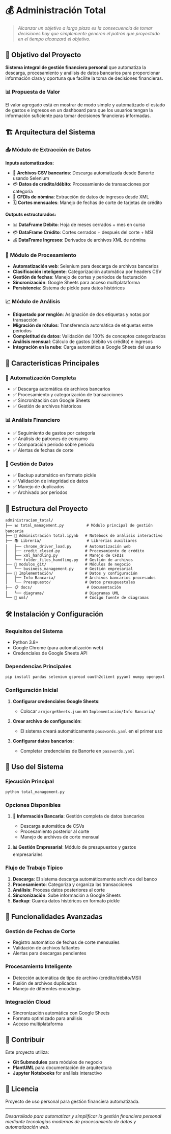 # 💰 Administración Total

> *Alcanzar un objetivo a largo plazo es la consecuencia de tomar decisiones hoy que simplemente generen el patrón que proyectado en el tiempo alcanzará el objetivo.*

## 🎯 Objetivo del Proyecto

**Sistema integral de gestión financiera personal** que automatiza la descarga, procesamiento y análisis de datos bancarios para proporcionar información clara y oportuna que facilite la toma de decisiones financieras.

### 📊 Propuesta de Valor
El valor agregado está en mostrar de modo simple y automatizado el estado de gastos e ingresos en un dashboard para que los usuarios tengan la información suficiente para tomar decisiones financieras informadas.

## 🏗️ Arquitectura del Sistema

### 📥 **Módulo de Extracción de Datos**
**Inputs automatizados:**
- 🏦 **Archivos CSV bancarios**: Descarga automatizada desde Banorte usando Selenium
- 💳 **Datos de crédito/débito**: Procesamiento de transacciones por categoría
- 📄 **CFDIs de nómina**: Extracción de datos de ingresos desde XML
- 🗓️ **Cortes mensuales**: Manejo de fechas de corte de tarjetas de crédito

**Outputs estructurados:**
- 📊 **DataFrame Débito**: Hoja de meses cerrados + mes en curso
- 💳 **DataFrame Crédito**: Cortes cerrados + después del corte + MSI
- 💰 **DataFrame Ingresos**: Derivados de archivos XML de nómina

### 🔄 **Módulo de Procesamiento**
- **Automatización web**: Selenium para descarga de archivos bancarios
- **Clasificación inteligente**: Categorización automática por headers CSV
- **Gestión de fechas**: Manejo de cortes y períodos de facturación
- **Sincronización**: Google Sheets para acceso multiplataforma
- **Persistencia**: Sistema de pickle para datos históricos

### 📈 **Módulo de Análisis** 
- **Etiquetado por renglón**: Asignación de dos etiquetas y notas por transacción
- **Migración de rótulos**: Transferencia automática de etiquetas entre períodos
- **Completitud de datos**: Validación del 100% de conceptos categorizados
- **Análisis mensual**: Cálculo de gastos (débito vs crédito) e ingresos
- **Integración en la nube**: Carga automática a Google Sheets del usuario

## 🚀 Características Principales

### 🤖 **Automatización Completa**
- ✅ Descarga automática de archivos bancarios
- ✅ Procesamiento y categorización de transacciones
- ✅ Sincronización con Google Sheets
- ✅ Gestión de archivos históricos

### 📊 **Análisis Financiero**
- ✅ Seguimiento de gastos por categoría
- ✅ Análisis de patrones de consumo
- ✅ Comparación período sobre período
- ✅ Alertas de fechas de corte

### 🔧 **Gestión de Datos**
- ✅ Backup automático en formato pickle
- ✅ Validación de integridad de datos
- ✅ Manejo de duplicados
- ✅ Archivado por períodos

## 📁 Estructura del Proyecto

```
administracion_total/
├── 📊 total_management.py          # Módulo principal de gestión bancaria
├── 📓 Administración total.ipynb   # Notebook de análisis interactivo
├── 📚 Librería/                    # Librerías auxiliares
│   ├── chrome_driver_load.py      # Automatización web
│   ├── credit_closed.py           # Procesamiento de crédito
│   ├── xml_handling.py            # Manejo de CFDIs
│   └── folder_files_handling.py   # Gestión de archivos
├── 🔧 modulos_git/                 # Módulos de negocio
│   └── business_management.py     # Gestión empresarial
├── 💾 Implementación/              # Datos y configuración
│   ├── Info Bancaria/             # Archivos bancarios procesados
│   └── Presupuesto/               # Datos presupuestales
├── 📋 docs/                        # Documentación
│   └── diagrams/                  # Diagramas UML
└── 🎨 uml/                         # Código fuente de diagramas
```

## 🛠️ Instalación y Configuración

### Requisitos del Sistema
- Python 3.8+
- Google Chrome (para automatización web)
- Credenciales de Google Sheets API

### Dependencias Principales
```bash
pip install pandas selenium gspread oauth2client pyyaml numpy openpyxl
```

### Configuración Inicial
1. **Configurar credenciales Google Sheets**:
   - Colocar `armjorgeSheets.json` en `Implementación/Info Bancaria/`

2. **Crear archivo de configuración**:
   - El sistema creará automáticamente `passwords.yaml` en el primer uso

3. **Configurar datos bancarios**:
   - Completar credenciales de Banorte en `passwords.yaml`

## 🚀 Uso del Sistema

### Ejecución Principal
```bash
python total_management.py
```

### Opciones Disponibles
1. **🏦 Información Bancaria**: Gestión completa de datos bancarios
   - Descarga automática de CSVs
   - Procesamiento posterior al corte
   - Manejo de archivos de corte mensual

2. **📊 Gestión Empresarial**: Módulo de presupuestos y gastos empresariales

### Flujo de Trabajo Típico
1. **Descarga**: El sistema descarga automáticamente archivos del banco
2. **Procesamiento**: Categoriza y organiza las transacciones
3. **Análisis**: Procesa datos posteriores al corte
4. **Sincronización**: Sube información a Google Sheets
5. **Backup**: Guarda datos históricos en formato pickle

## 🔄 Funcionalidades Avanzadas

### Gestión de Fechas de Corte
- Registro automático de fechas de corte mensuales
- Validación de archivos faltantes
- Alertas para descargas pendientes

### Procesamiento Inteligente
- Detección automática de tipo de archivo (crédito/débito/MSI)
- Fusión de archivos duplicados
- Manejo de diferentes encodings

### Integración Cloud
- Sincronización automática con Google Sheets
- Formato optimizado para análisis
- Acceso multiplataforma

## 🤝 Contribuir

Este proyecto utiliza:
- **Git Submodules** para módulos de negocio
- **PlantUML** para documentación de arquitectura
- **Jupyter Notebooks** for análisis interactivo

## 📄 Licencia

Proyecto de uso personal para gestión financiera automatizada.

---

*Desarrollado para automatizar y simplificar la gestión financiera personal mediante tecnologías modernas de procesamiento de datos y automatización web.* 



